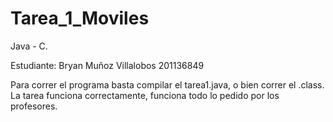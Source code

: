 Tarea_1_Moviles
===============

Java - C. 

Estudiante: Bryan Muñoz Villalobos 201136849

Para correr el programa basta compilar el tarea1.java, o bien correr el .class. 
La tarea funciona correctamente, funciona todo lo pedido por los profesores.
